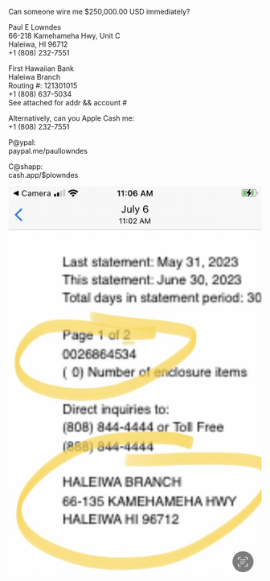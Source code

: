 Can someone wire me $250,000.00 USD immediately?

Paul E Lowndes<br />
66-218 Kamehameha Hwy, Unit C<br />
Haleiwa, HI 96712<br />
+1 (808) 232-7551

First Hawaiian Bank<br />
Haleiwa Branch<br />
Routing #: 121301015<br />
+1 (808) 637-5034<br />
See attached for addr && account #


Alternatively, can you Apple Cash me:<br />
+1 (808) 232-7551

P@ypal:<br />
paypal.me/paullowndes

C@shapp:<br />
cash.app/$plowndes

![Bank Info](/IMG_1889.jpeg)
